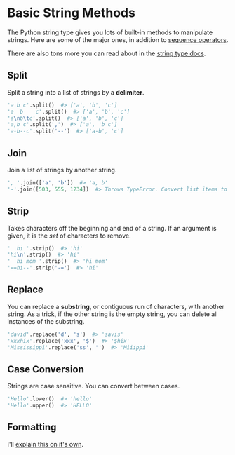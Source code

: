 # Basic String Methods

The Python string type gives you lots of built-in methods to manipulate strings.
Here are some of the major ones, in addition to [sequence operators](/notes/py-operators-sequence.md).

There are also tons more you can read about in the [string type docs](https://docs.python.org/3/library/stdtypes.html#string-methods).

## Split

Split a string into a list of strings by a **delimiter**.

```py
'a b c'.split()  #> ['a', 'b', 'c']
'a  b    c'.split()  #> ['a', 'b', 'c']
'a\nb\tc'.split()  #> ['a', 'b', 'c']
'a,b c'.split(',')  #> ['a', 'b c']
'a-b--c'.split('--')  #> ['a-b', 'c']
```

## Join

Join a list of strings by another string.

```py
', '.join(['a', 'b'])  #> 'a, b'
'-'.join([503, 555, 1234])  #> Throws TypeError. Convert list items to strings first.
```

## Strip

Takes characters off the beginning and end of a string.
If an argument is given, it is the _set_ of characters to remove.

```py
'  hi '.strip()  #> 'hi'
'hi\n'.strip()  #> 'hi'
'  hi mom '.strip()  #> 'hi mom'
'==hi--'.strip('-=')  #> 'hi'
```

## Replace

You can replace a **substring**, or contiguous run of characters, with another string.
As a trick, if the other string is the empty string, you can delete all instances of the substring.

```py
'david'.replace('d', 's')  #> 'savis'
'xxxhix'.replace('xxx', '$')  #> '$hix'
'Mississippi'.replace('ss', '')  #> 'Miiippi'
```

## Case Conversion

Strings are case sensitive.
You can convert between cases.

```py
'Hello'.lower()  #> 'hello'
'Hello'.upper()  #> 'HELLO'
```

## Formatting

I'll [explain this on it's own](/notes/py-string-format.md).
